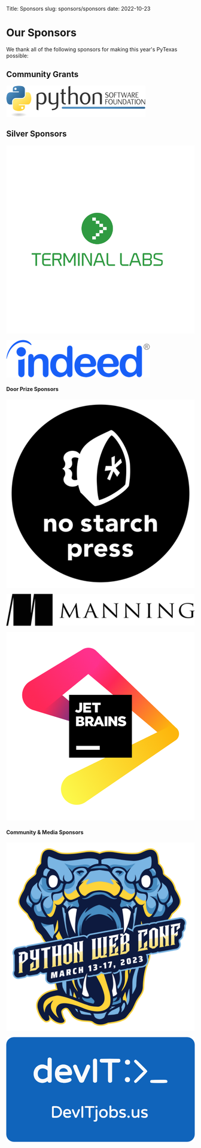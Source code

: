 Title: Sponsors
slug: sponsors/sponsors
date: 2022-10-23


# Our Sponsors
We thank all of the following sponsors for making this year's PyTexas possible:

## Community Grants
<div class="row mb-6 align-items-center" markdown="1">
<div class="col-6" markdown="1">

[![PSF logo](/theme/img/sponsors/psf.png)](https://www.python.org/psf)

</div>
</div>


## Silver Sponsors
<div class="row mb-4 align-items-center" markdown="1">
<div class="col-4" markdown="1">

[![Terminal Labs logo](/theme/img/sponsors/terminal-labs.svg)](https://www.terminallabs.com/)

</div>

<div class="col-4" markdown="1">

[![Indeed logo](/theme/img/sponsors/indeed.png)](https://www.indeed.com/)

</div>

</div>

#### Door Prize Sponsors
<div class="row mb-4 align-items-center" markdown="1">
<div class="col-3" markdown="1">

[![No Starch Press logo](/theme/img/sponsors/no-starch.png)](https://nostarch.com/)

</div>

<div class="col-3" markdown="1">

[![Manning Publications Logo](/theme/img/sponsors/manning.png)](https://www.manning.com/)

</div>
<div class="col-3" markdown="1">

[![Jetbrains Logo](/theme/img/sponsors/jetbrains.png)](https://www.jetbrains.com/)

</div>

</div>

#### Community & Media Sponsors

<div class="row mb-4 align-items-center" markdown="1">
<div class="col-3" markdown="1">

[![Python Web Conf Logo](/theme/img/sponsors/pwc23.png)](https://2023.pythonwebconf.com/)

</div>

<div class="col-3" markdown="1">

[![devIT logo](/theme/img/sponsors/devit.png)](https://devitjobs.us/jobs/Python/all/all)

</div>

</div>
</div>

